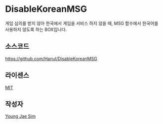 # DisableKoreanMSG
게임 심의를 받지 않아 한국에서 게임을 서비스 하지 않을 때, MSG 함수에서 한국어를 사용하지 않도록 하는 BOX입니다.

## 소스코드
https://github.com/Hanul/DisableKoreanMSG

## 라이센스
[MIT](LICENSE)

## 작성자
[Young Jae Sim](https://github.com/Hanul)
